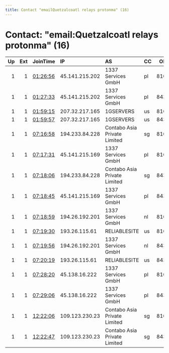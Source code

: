 ```yaml
---
title: Contact "emailQuetzalcoatl relays protonma" (16)
---
```


# Contact: "email:Quetzalcoatl relays protonma" (16)

|   Up |   Ext | JoinTime                                                                                              | IP             | AS                           | CC   |   ORp |   Dirp | OS    | Version   | Nickname     |   eFamMembers |
|-----:|------:|:------------------------------------------------------------------------------------------------------|:---------------|:-----------------------------|:-----|------:|-------:|:------|:----------|:-------------|--------------:|
|    1 |     1 | [01:26:56](https://nusenu.github.io/OrNetStats/w/relay/74F49CD5F9E94EDBF1F8D8705B4C64E88C1CC344.html) | 45.141.215.202 | 1337 Services GmbH           | pl   |  8100 |      0 | Linux | 0.4.7.13  | Quetzalcoatl |           258 |
|    1 |     1 | [01:27:33](https://nusenu.github.io/OrNetStats/w/relay/36A1268AAE18DD6D5CA940023B8ECD34A7A2EA97.html) | 45.141.215.202 | 1337 Services GmbH           | pl   |  8430 |      0 | Linux | 0.4.7.13  | Quetzalcoatl |           258 |
|    1 |     1 | [01:59:15](https://nusenu.github.io/OrNetStats/w/relay/FBF1F082626B8C7D4174D7014054C5321B053617.html) | 207.32.217.165 | 1GSERVERS                    | us   |  8100 |      0 | Linux | 0.4.7.13  | Quetzalcoatl |           255 |
|    1 |     1 | [01:59:57](https://nusenu.github.io/OrNetStats/w/relay/FA3AB72EA79D43840BCFE5C4CEB64B28BF77E62C.html) | 207.32.217.165 | 1GSERVERS                    | us   |  8430 |      0 | Linux | 0.4.7.13  | Quetzalcoatl |           255 |
|    1 |     1 | [07:16:58](https://nusenu.github.io/OrNetStats/w/relay/25461B94E5C86C38AD9105C096151E150B983500.html) | 194.233.84.228 | Contabo Asia Private Limited | sg   |  8100 |      0 | Linux | 0.4.7.13  | Quetzalcoatl |           256 |
|    1 |     1 | [07:17:31](https://nusenu.github.io/OrNetStats/w/relay/728AEDB2DA037D9032F9697FFA7D9E070783A1F6.html) | 45.141.215.169 | 1337 Services GmbH           | pl   |  8100 |      0 | Linux | 0.4.7.13  | Quetzalcoatl |           256 |
|    1 |     1 | [07:18:06](https://nusenu.github.io/OrNetStats/w/relay/2EFDBFFA00EE03298AF4B73BF56C00A50B6A2906.html) | 194.233.84.228 | Contabo Asia Private Limited | sg   |  8430 |      0 | Linux | 0.4.7.13  | Quetzalcoatl |           256 |
|    1 |     1 | [07:18:45](https://nusenu.github.io/OrNetStats/w/relay/75ADD82FA44C8E7D76414148CFE5E1131CD2AD0D.html) | 45.141.215.169 | 1337 Services GmbH           | pl   |  8430 |      0 | Linux | 0.4.7.13  | Quetzalcoatl |           256 |
|    1 |     1 | [07:18:59](https://nusenu.github.io/OrNetStats/w/relay/C965CE71CAC595BECB39CBB6E56D573AE49A40FD.html) | 194.26.192.201 | 1337 Services GmbH           | nl   |  8100 |      0 | Linux | 0.4.7.13  | Quetzalcoatl |           268 |
|    1 |     1 | [07:19:30](https://nusenu.github.io/OrNetStats/w/relay/B4525FBE2F01B4CB2C6435DB5159C8ADEF80A916.html) | 193.26.115.61  | RELIABLESITE                 | us   |  8100 |      0 | Linux | 0.4.7.13  | Quetzalcoatl |           268 |
|    1 |     1 | [07:19:56](https://nusenu.github.io/OrNetStats/w/relay/578BECE4D8D805AE88B60B97A19369C2D21635A5.html) | 194.26.192.201 | 1337 Services GmbH           | nl   |  8430 |      0 | Linux | 0.4.7.13  | Quetzalcoatl |           268 |
|    1 |     1 | [07:20:19](https://nusenu.github.io/OrNetStats/w/relay/03465D21A22B24B242301471D5AA11E4E0E0C915.html) | 193.26.115.61  | RELIABLESITE                 | us   |  8430 |      0 | Linux | 0.4.7.13  | Quetzalcoatl |           268 |
|    1 |     1 | [07:28:20](https://nusenu.github.io/OrNetStats/w/relay/85675E1E97BA427C14D182B643F70677712B62E0.html) | 45.138.16.222  | 1337 Services GmbH           | pl   |  8100 |      0 | Linux | 0.4.7.13  | Quetzalcoatl |           256 |
|    1 |     1 | [07:29:06](https://nusenu.github.io/OrNetStats/w/relay/A84AD66BC34D283D0F865DC16D4DB62635D1D9B3.html) | 45.138.16.222  | 1337 Services GmbH           | pl   |  8430 |      0 | Linux | 0.4.7.13  | Quetzalcoatl |           256 |
|    1 |     1 | [12:22:06](https://nusenu.github.io/OrNetStats/w/relay/FF7CE7C6738A1DF7EA29FAA297A06FE81F0001BE.html) | 109.123.230.23 | Contabo Asia Private Limited | sg   |  8100 |      0 | Linux | 0.4.7.13  | Quetzalcoatl |           251 |
|    1 |     1 | [12:22:47](https://nusenu.github.io/OrNetStats/w/relay/967C65ED2549A2A6FBCED322CAF9942C1CAC6881.html) | 109.123.230.23 | Contabo Asia Private Limited | sg   |  8430 |      0 | Linux | 0.4.7.13  | Quetzalcoatl |           251 |
